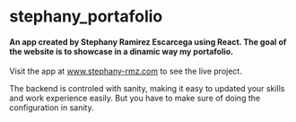 # stephany_portafolio

#### An app created by Stephany Ramirez Escarcega using React. The goal of the website is to showcase in a dinamic way my portafolio.

Visit the app at www.stephany-rmz.com to see the live project.

The backend is controled with sanity, making it easy to updated your skills and work experience easily. But you have to make sure of doing the configuration in sanity.
